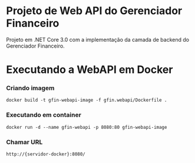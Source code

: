 # Projeto de Web API do Gerenciador Financeiro

Projeto em .NET Core 3.0 com a implementação da camada de backend do Gerenciador Financeiro.

# Executando a WebAPI em Docker

### Criando imagem
```
docker build -t gfin-webapi-image -f gfin.webapi/Dockerfile .
```

### Executando em container 
```
docker run -d --name gfin-webapi -p 8080:80 gfin-webapi-image
```

### Chamar URL
```
http://{servidor-docker}:8080/
```